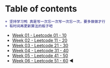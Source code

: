 <!--
 * @Description: Catalogue
 * @Versions: 
 * @Author: Vernon Cui
 * @Github: https://github.com/vernon97
 * @Date: 2020-11-20 19:46:01
 * @LastEditors: Vernon Cui
 * @LastEditTime: 2020-11-26 01:42:35
 * @FilePath: /Leetcode-notes/README.md
-->
# Table of contents

```diff
+ 坚持学习鸭 真是写一次忘一次写一次忘一次，要多做做才行
+ 有时间再更新算法的板子吧
```

* [Week 01 - Leetcode 01 - 10](week01.md)
* [Week 02 - Leetcode 11 - 20](week02.md)
* [Week 03 - Leetcode 21 - 30](week03.md)
* [Week 04 - Leetcode 31 - 40](week04.md)
* [Week 05 - Leetcode 41 - 50](week05.md)
* [Week 06 - Leetcode 51 - 60](week05.md) ◀️ 
